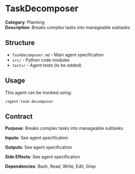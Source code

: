 # TaskDecomposer

**Category**: Planning  
**Description**: Breaks complex tasks into manageable subtasks

## Structure

- `TaskDecomposer.md` - Main agent specification
- `src/` - Python code modules
- `tests/` - Agent tests (to be added)

## Usage

This agent can be invoked using:
```
/agent:task-decomposer
```

## Contract

**Purpose**: Breaks complex tasks into manageable subtasks

**Inputs**: See agent specification

**Outputs**: See agent specification

**Side Effects**: See agent specification

**Dependencies**: Bash, Read, Write, Edit, Grep
